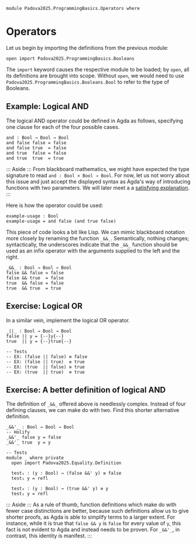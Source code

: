 ```
module Padova2025.ProgrammingBasics.Operators where
```

# Operators

Let us begin by importing the definitions from the previous module:

```
open import Padova2025.ProgrammingBasics.Booleans
```

The `import` keyword causes the respective module to be loaded; by `open`,
all its definitions are brought into scope. Without `open`, we would need to
use `Padova2025.ProgrammingBasics.Booleans.Bool` to refer to the type of
Booleans.


## Example: Logical AND

The logical AND operator could be defined in Agda as follows, specifying one
clause for each of the four possible cases.

```
and : Bool → Bool → Bool
and false false = false
and false true  = false
and true  false = false
and true  true  = true
```

::: Aside :::
From blackboard mathematics, we might have expected the type signature to read
`and : Bool × Bool → Bool`. For now, let us not worry about this issue and just
accept the displayed syntax as Agda's way of introducing functions with two
parameters. We will later meet a a [satisfying
explanation](https://en.wikipedia.org/wiki/Currying).
:::

Here is how the operator could be used:

```
example-usage : Bool
example-usage = and false (and true false)
```

This piece of code looks a bit like Lisp. We can mimic blackboard notation more
closely by renaming the function `_&&_`. Semantically, nothing changes;
syntactically, the underscores indicate that the `_&&_` function should be used
as an infix operator with the arguments supplied to the left and the right.

```
_&&_ : Bool → Bool → Bool
false && false = false
false && true  = false
true  && false = false
true  && true  = true
```


## Exercise: Logical OR

In a similar vein, implement the logical OR operator.

```
_||_ : Bool → Bool → Bool
false || y = {--}y{--}
true  || y = {--}true{--}

-- Tests
-- EX: (false || false) ≡ false
-- EX: (false || true)  ≡ true
-- EX: (true  || false) ≡ true
-- EX: (true  || true)  ≡ true
```


## Exercise: A better definition of logical AND

The definition of `_&&_` offered above is needlessly complex. Instead of four
defining clauses, we can make do with two. Find this shorter alternative
definition.

```
_&&'_ : Bool → Bool → Bool
-- Holify
_&&'_ false y = false
_&&'_ true  y = y

-- Tests
module _ where private
  open import Padova2025.Equality.Definition

  test₁ : (y : Bool) → (false &&' y) ≡ false
  test₁ y = refl

  test₂ : (y : Bool) → (true &&' y) ≡ y
  test₂ y = refl
```

::: Aside :::
As a rule of thumb, function definitions which make do with fewer case
distinctions are better, because such definitions allow us to give shorter
proofs, as Agda is able to simplify terms to a larger extent. For instance,
while it is true that `false && y` is `false` for every value of `y`,
this fact is not evident to Agda and instead needs to be proven. For `_&&'_`,
in contrast, this identity is manifest.
:::
